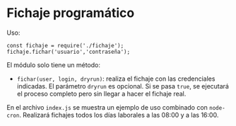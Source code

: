 # Fichaje programático
Uso:
```
const fichaje = require('./fichaje');
fichaje.fichar('usuario','contraseña');
```
El módulo solo tiene un método:
* `fichar(user, login, dryrun)`: realiza el fichaje con las credenciales indicadas. El parámetro `dryrun` es opcional. Si se pasa `true`, se ejecutará el proceso completo pero sin llegar a hacer el fichaje real.

En el archivo `index.js` se muestra un ejemplo de uso combinado con `node-cron`. Realizará fichajes todos los días laborales a las 08:00 y a las 16:00.
